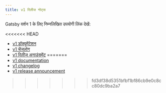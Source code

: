 ```yaml
---
title: v1 रिलीज नोट्स
---
```


Gatsby वर्शन 1 के लिए निम्नलिखित उपयोगी लिंक देखें:

<<<<<<< HEAD
- [v1 डॉक्यूमेंटेशन](https://v1.gatsbyjs.org/)
- [v1 चेंजलोग](https://github.com/gatsbyjs/gatsby/blob/master/CHANGELOG.md#100---2017-07-06)
- [v1 रिलीज अनाउंसमेंट](/blog/gatsby-v1/)
=======
- [v1 documentation](https://v1.gatsbyjs.org/)
- [v1 changelog](https://github.com/gatsbyjs/gatsby/blob/master/packages/gatsby/CHANGELOG.md#100---2017-07-06)
- [v1 release announcement](/blog/gatsby-v1/)
>>>>>>> fd3df38d5351bfbf1bf86cb9e0c8cc80dc9ba2a7
